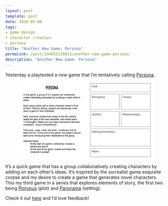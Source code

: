 ```yaml
---
layout: post
template: post
date: 2016-05-08
tags:
- game design
- character creation
- persona
title: "Another New Game: Persona"
permalink: /post/144055120813/another-new-game-persona
description: "Another New Game: Persona"
---
```

<p>Yesterday a playtested a new game that I’m tentatively calling <a href="https://docs.google.com/presentation/d/1FZLmBowEdWqxAOjTEEgOISF1BNJa2iQ2E3k0IRKxOQM/edit?usp=sharing">Persona</a>.</p><figure class="tmblr-full" data-orig-height="654" data-orig-width="1163"><img src="/images/0c2ea926f018504c773d2e719018db505070d389f4a0d3574113e78eeda342b3.png" data-orig-height="654" data-orig-width="1163"></figure><p>It’s a quick game that has a group collaboratively creating characters by adding on each other’s ideas. It’s inspired by the surrealist game exquisite corpse and my desire to create a game that generates novel characters. This my third game in a series that explores elements of story, the first two being <a href="http://plotypus.com/">Plotypus</a> (plot) and <a href="https://docs.google.com/document/d/196biB_Vu8OoiipHMYvR_FdoqLCE-pJ3wdRP1B_qbyNk/edit?usp=sharing">Panorama</a> (setting).</p><p>Check it out <a href="https://docs.google.com/presentation/d/1FZLmBowEdWqxAOjTEEgOISF1BNJa2iQ2E3k0IRKxOQM/edit?usp=sharing">here</a> and I’d love feedback!</p>